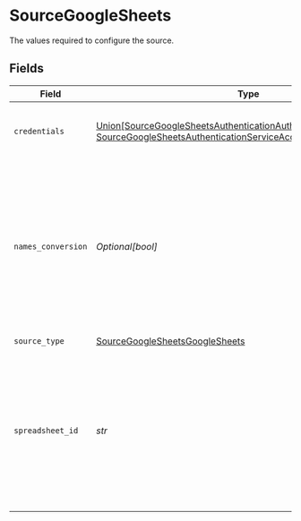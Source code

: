 # SourceGoogleSheets

The values required to configure the source.


## Fields

| Field                                                                                                                                                                                         | Type                                                                                                                                                                                          | Required                                                                                                                                                                                      | Description                                                                                                                                                                                   | Example                                                                                                                                                                                       |
| --------------------------------------------------------------------------------------------------------------------------------------------------------------------------------------------- | --------------------------------------------------------------------------------------------------------------------------------------------------------------------------------------------- | --------------------------------------------------------------------------------------------------------------------------------------------------------------------------------------------- | --------------------------------------------------------------------------------------------------------------------------------------------------------------------------------------------- | --------------------------------------------------------------------------------------------------------------------------------------------------------------------------------------------- |
| `credentials`                                                                                                                                                                                 | [Union[SourceGoogleSheetsAuthenticationAuthenticateViaGoogleOAuth, SourceGoogleSheetsAuthenticationServiceAccountKeyAuthentication]](../../models/shared/sourcegooglesheetsauthentication.md) | :heavy_check_mark:                                                                                                                                                                            | Credentials for connecting to the Google Sheets API                                                                                                                                           |                                                                                                                                                                                               |
| `names_conversion`                                                                                                                                                                            | *Optional[bool]*                                                                                                                                                                              | :heavy_minus_sign:                                                                                                                                                                            | Enables the conversion of column names to a standardized, SQL-compliant format. For example, 'My Name' -> 'my_name'. Enable this option if your destination is SQL-based.                     |                                                                                                                                                                                               |
| `source_type`                                                                                                                                                                                 | [SourceGoogleSheetsGoogleSheets](../../models/shared/sourcegooglesheetsgooglesheets.md)                                                                                                       | :heavy_check_mark:                                                                                                                                                                            | N/A                                                                                                                                                                                           |                                                                                                                                                                                               |
| `spreadsheet_id`                                                                                                                                                                              | *str*                                                                                                                                                                                         | :heavy_check_mark:                                                                                                                                                                            | Enter the link to the Google spreadsheet you want to sync. To copy the link, click the 'Share' button in the top-right corner of the spreadsheet, then click 'Copy link'.                     | https://docs.google.com/spreadsheets/d/1hLd9Qqti3UyLXZB2aFfUWDT7BG-arw2xy4HR3D-dwUb/edit                                                                                                      |